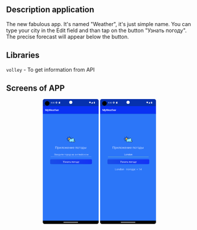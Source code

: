 ## Description application 
The new fabulous app. It's named "Weather", it's just simple name.
You can type your city in the Edit field and than tap on the button "Узнать погоду".
The precise forecast will appear below the button. 

## Libraries
`volley` - To get information from API

## Screens of APP
<p  align="center">
<code><img width="30%" title="Hilt" src="readme_screens/app1.png"></code>
<code><img width="30%" title="Hilt" src="readme_screens/app2.png"></code>
</p>